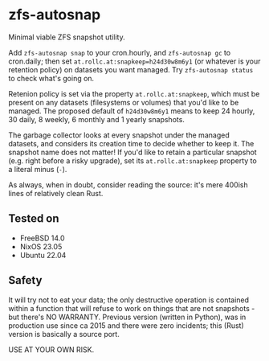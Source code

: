 # zfs-autosnap

Minimal viable ZFS snapshot utility.

Add `zfs-autosnap snap` to your cron.hourly, and `zfs-autosnap gc` to
cron.daily; then set `at.rollc.at:snapkeep=h24d30w8m6y1` (or whatever
is your retention policy) on datasets you want managed. Try
`zfs-autosnap status` to check what's going on.

Retenion policy is set via the property `at.rollc.at:snapkeep`, which
must be present on any datasets (filesystems or volumes) that you'd
like to be managed. The proposed default of `h24d30w8m6y1` means to
keep 24 hourly, 30 daily, 8 weekly, 6 monthly and 1 yearly snapshots.

The garbage collector looks at every snapshot under the managed
datasets, and considers its creation time to decide whether to keep
it. The snapshot name does not matter! If you'd like to retain a
particular snapshot (e.g. right before a risky upgrade), set its
`at.rollc.at:snapkeep` property to a literal minus (`-`).

As always, when in doubt, consider reading the source: it's mere
400ish lines of relatively clean Rust.

## Tested on

- FreeBSD 14.0
- NixOS 23.05
- Ubuntu 22.04

## Safety

It will try not to eat your data; the only destructive operation is
contained within a function that will refuse to work on things that
are not snapshots - but there's NO WARRANTY. Previous version (written
in Python), was in production use since ca 2015 and there were zero
incidents; this (Rust) version is basically a source port.

USE AT YOUR OWN RISK.
